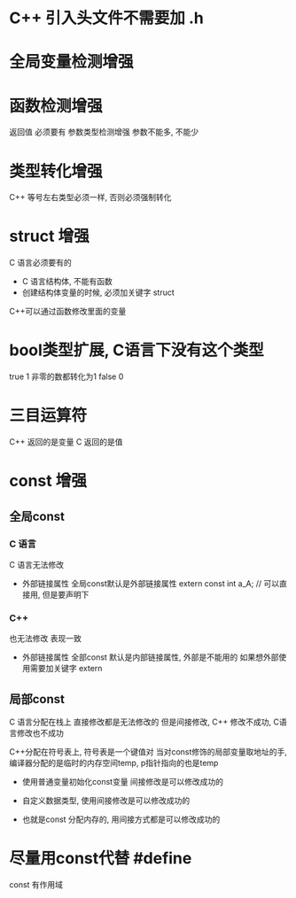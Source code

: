 # C++ 引入头文件不需要加 .h

#  全局变量检测增强

# 函数检测增强
返回值 必须要有
参数类型检测增强
参数不能多, 不能少

# 类型转化增强
C++ 等号左右类型必须一样, 否则必须强制转化

# struct 增强
C 语言必须要有的
- C 语言结构体, 不能有函数
- 创建结构体变量的时候, 必须加关键字 struct

C++可以通过函数修改里面的变量

# bool类型扩展, C语言下没有这个类型
true 1 非零的数都转化为1
false 0

# 三目运算符
C++ 返回的是变量
C 返回的是值

# const 增强
## 全局const
### C 语言
C 语言无法修改

* 外部链接属性
全局const默认是外部链接属性
extern const int a_A; // 可以直接用, 但是要声明下

### C++
也无法修改
表现一致

* 外部链接属性
全部const 默认是内部链接属性, 外部是不能用的
如果想外部使用需要加关键字 extern




## 局部const
C 语言分配在栈上
直接修改都是无法修改的
但是间接修改, C++ 修改不成功, C语言修改也不成功

C++分配在符号表上, 符号表是一个键值对
当对const修饰的局部变量取地址的手, 编译器分配的是临时的内存空间temp, p指针指向的也是temp

* 使用普通变量初始化const变量
间接修改是可以修改成功的

* 自定义数据类型, 使用间接修改是可以修改成功的

* 也就是const 分配内存的, 用间接方式都是可以修改成功的


# 尽量用const代替 #define
const 有作用域

